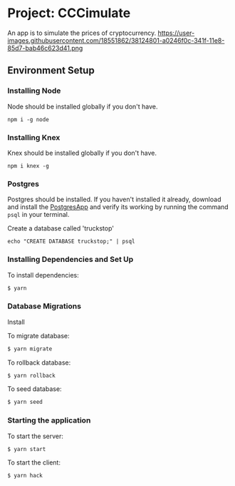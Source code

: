 # Project: CCCimulate
An app is to simulate the prices of cryptocurrency.
https://user-images.githubusercontent.com/18551862/38124801-a0246f0c-341f-11e8-85d7-bab46c623d41.png


## Environment Setup
### Installing Node
Node should be installed globally if you don't have.
```
npm i -g node
```
### Installing Knex
Knex should be installed globally if you don't have.
```
npm i knex -g
```

### Postgres
Postgres should be installed. If you haven't installed it already, download and install the [PostgresApp](https://postgresapp.com/) and verify its working by running the command `psql` in your terminal.

Create a database called 'truckstop'
```
echo "CREATE DATABASE truckstop;" | psql
```

### Installing Dependencies and Set Up

To install dependencies:

```bash
$ yarn
```

### Database Migrations

Install 

To migrate database:

```bash
$ yarn migrate
```

To rollback database:

```bash
$ yarn rollback
```

To seed database:

```bash
$ yarn seed
```
### Starting the application
To start the server:

```bash
$ yarn start
```

To start the client:

```bash
$ yarn hack
```


